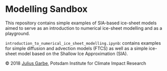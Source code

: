 # Modelling Sandbox

This repository contains simple examples of SIA-based ice-sheet models aimed to serve as an introduction to numerical ice-sheet modelling and as a playground.

`introduction_to_numerical_ice_sheet_modelling.ipynb`: contains examples for simple diffusion and advection models (FTCS) as well as a simple ice-sheet model based on the Shallow Ice Approximation (SIA).


&copy; 2018 [Julius Garbe](mailto:julius.garbe@pik-potsdam.de), Potsdam Institute for Climate Impact Research
